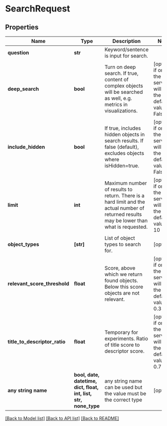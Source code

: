 # SearchRequest


## Properties
Name | Type | Description | Notes
------------ | ------------- | ------------- | -------------
**question** | **str** | Keyword/sentence is input for search. | 
**deep_search** | **bool** | Turn on deep search. If true, content of complex objects will be searched as well, e.g. metrics in visualizations. | [optional]  if omitted the server will use the default value of False
**include_hidden** | **bool** | If true, includes hidden objects in search results. If false (default), excludes objects where isHidden&#x3D;true. | [optional]  if omitted the server will use the default value of False
**limit** | **int** | Maximum number of results to return. There is a hard limit and the actual number of returned results may be lower than what is requested. | [optional]  if omitted the server will use the default value of 10
**object_types** | **[str]** | List of object types to search for. | [optional] 
**relevant_score_threshold** | **float** | Score, above which we return found objects. Below this score objects are not relevant. | [optional]  if omitted the server will use the default value of 0.3
**title_to_descriptor_ratio** | **float** | Temporary for experiments. Ratio of title score to descriptor score. | [optional]  if omitted the server will use the default value of 0.7
**any string name** | **bool, date, datetime, dict, float, int, list, str, none_type** | any string name can be used but the value must be the correct type | [optional]

[[Back to Model list]](../README.md#documentation-for-models) [[Back to API list]](../README.md#documentation-for-api-endpoints) [[Back to README]](../README.md)


